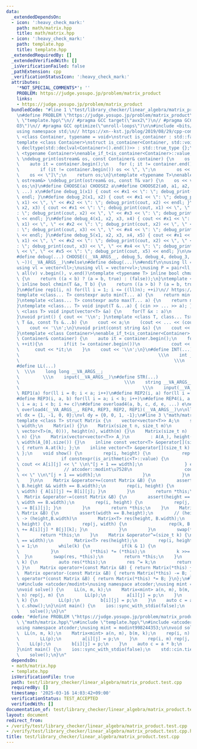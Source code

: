```yaml
---
data:
  _extendedDependsOn:
  - icon: ':heavy_check_mark:'
    path: math/matrix.hpp
    title: math/matrix.hpp
  - icon: ':heavy_check_mark:'
    path: template.hpp
    title: template.hpp
  _extendedRequiredBy: []
  _extendedVerifiedWith: []
  _isVerificationFailed: false
  _pathExtension: cpp
  _verificationStatusIcon: ':heavy_check_mark:'
  attributes:
    '*NOT_SPECIAL_COMMENTS*': ''
    PROBLEM: https://judge.yosupo.jp/problem/matrix_product
    links:
    - https://judge.yosupo.jp/problem/matrix_product
  bundledCode: "#line 1 \"test/library_checker/linear_algebra/matrix_product.test.cpp\"\
    \n#define PROBLEM \"https://judge.yosupo.jp/problem/matrix_product\"\n#line 2\
    \ \"template.hpp\"\n// #pragma GCC target(\"avx2\")\n// #pragma GCC optimize(\"\
    O3\")\n// #pragma GCC optimize(\"unroll-loops\")\n\n#include <bits/stdc++.h>\n\
    using namespace std;\n// https://xn--kst.jp/blog/2019/08/29/cpp-comp/\n\ntemplate\
    \ <class Container, typename = void>\nstruct is_container : std::false_type {};\n\
    template <class Container>\nstruct is_container<Container, std::void_t<decltype(std::declval<Container>().begin()),\
    \ decltype(std::declval<Container>().end())>> : std::true_type {};\n\ntemplate\
    \ <typename Container>\nenable_if_t<is_container<Container>::value, ostream&>\
    \ \ndebug_print(ostream& os, const Container& container) {\n    os << \"[\";\n\
    \    auto it = container.begin();\n    for (; it != container.end(); ++it) {\n\
    \        if (it != container.begin()) os << \", \";\n        os << *it;\n    }\n\
    \    os << \"]\";\n    return os;\n}\ntemplate <typename T>\nenable_if_t<!is_container<T>::value,\
    \ ostream&> \ndebug_print(ostream& os, const T& var) {\n    os << var;\n    return\
    \ os;\n}\n#define CHOOSE(a) CHOOSE2 a\n#define CHOOSE2(a0, a1, a2, a3, a4, x,\
    \ ...) x\n#define debug_1(x1) { cout << #x1 << \": \"; debug_print(cout, x1) <<\
    \ endl; }\n#define debug_2(x1, x2) { cout << #x1 << \": \"; debug_print(cout,\
    \ x1) << \", \" << #x2 << \": \"; debug_print(cout, x2) << endl; }\n#define debug_3(x1,\
    \ x2, x3) { cout << #x1 << \": \"; debug_print(cout, x1) << \", \" << #x2 << \"\
    : \"; debug_print(cout, x2) << \", \" << #x3 << \": \"; debug_print(cout, x3)\
    \ << endl; }\n#define debug_4(x1, x2, x3, x4) { cout << #x1 << \": \"; debug_print(cout,\
    \ x1) << \", \" << #x2 << \": \"; debug_print(cout, x2) << \", \" << #x3 << \"\
    : \"; debug_print(cout, x3) << \", \" << #x4 << \": \"; debug_print(cout, x4)\
    \ << endl; }\n#define debug_5(x1, x2, x3, x4, x5) { cout << #x1 << \": \"; debug_print(cout,\
    \ x1) << \", \" << #x2 << \": \"; debug_print(cout, x2) << \", \" << #x3 << \"\
    : \"; debug_print(cout, x3) << \", \" << #x4 << \": \"; debug_print(cout, x4)\
    \ << \", \" << #x5 << \": \"; debug_print(cout, x5) << endl; }\n\n#ifdef LOCAL\n\
    #define debug(...) CHOOSE((__VA_ARGS__, debug_5, debug_4, debug_3, debug_2, debug_1,\
    \ ~))(__VA_ARGS__)\n#else\n#define debug(...)\n#endif\n\nusing ll = long long;\n\
    using vl = vector<ll>;\nusing vll = vector<vl>;\nusing P = pair<ll, ll>;\n#define\
    \ all(v) v.begin(), v.end()\ntemplate <typename T> inline bool chmax(T &a, T b)\
    \ {\n    return ((a < b) ? (a = b, true) : (false));\n}\ntemplate <typename T>\
    \ inline bool chmin(T &a, T b) {\n    return ((a > b) ? (a = b, true) : (false));\n\
    }\n#define rep1(i, n) for(ll i = 1; i <= ((ll)n); ++i)\n// https://trap.jp/post/1224/\n\
    template <class... T> constexpr auto min(T... a) {\n    return min(initializer_list<common_type_t<T...>>{a...});\n\
    }\ntemplate <class... T> constexpr auto max(T... a) {\n    return max(initializer_list<common_type_t<T...>>{a...});\n\
    }\ntemplate <class... T> void input(T &...a) { (cin >> ... >> a); }\ntemplate\
    \ <class T> void input(vector<T> &a) {\n    for(T &x : a)\n        cin >> x;\n\
    }\nvoid print() { cout << '\\n'; }\ntemplate <class T, class... Ts> void print(const\
    \ T &a, const Ts &...b) {\n    cout << a;\n    (cout << ... << (cout << ' ', b));\n\
    \    cout << '\\n';\n}\nvoid print(const string &s) {\n    cout << s << '\\n';\n\
    }\ntemplate <class Container>\nenable_if_t<is_container<Container>::value> print(const\
    \ Container& container) {\n    auto it = container.begin();\n    for(;it != container.end();\
    \ ++it){\n        if(it != container.begin())\n            cout << \" \";\n  \
    \      cout << *it;\n    }\n    cout << '\\n';\n}\n#define INT(...)          \
    \                                                     \\\n    int __VA_ARGS__;\
    \                                                           \\\n    input(__VA_ARGS__)\n\
    #define LL(...)                                                              \
    \  \\\n    long long __VA_ARGS__;                                            \
    \         \\\n    input(__VA_ARGS__)\n#define STR(...)                       \
    \                                        \\\n    string __VA_ARGS__;         \
    \                                               \\\n    input(__VA_ARGS__)\n#define\
    \ REP1(a) for(ll i = 0; i < a; i++)\n#define REP2(i, a) for(ll i = 0; i < a; i++)\n\
    #define REP3(i, a, b) for(ll i = a; i < b; i++)\n#define REP4(i, a, b, c) for(ll\
    \ i = a; i < b; i += c)\n#define overload4(a, b, c, d, e, ...) e\n#define rep(...)\
    \ overload4(__VA_ARGS__, REP4, REP3, REP2, REP1)(__VA_ARGS__)\n\nll inf = 3e18;\n\
    vl dx = {1, -1, 0, 0};\nvl dy = {0, 0, 1, -1};\n#line 3 \"math/matrix.hpp\"\n\
    template <class T> struct Matrix {\n    vector<vector<T>> A;\n    size_t height,\
    \ width;\n    Matrix() {}\n    Matrix(size_t n, size_t m)\n        : A(vector(n,\
    \ vector<T>(m, 0))), height(n), width(m) {}\n    Matrix(size_t n) : Matrix(n,\
    \ n) {}\n    Matrix(vector<vector<T>> A_)\n        : A(A_), height(A_.size()),\
    \ width(A_[0].size()) {}\n    inline const vector<T> &operator[](size_t k) const\
    \ { return A.at(k); };\n    inline vector<T> &operator[](size_t k) { return A.at(k);\
    \ };\n    void show() {\n        rep(i, height) {\n            rep(j, width) {\n\
    \                if constexpr(is_arithmetic<T>::value) {\n                   \
    \ cout << A[i][j] << \" \\n\"[j + 1 == width];\n                } else {\n   \
    \                 // atcoder::modint\u7528\n                    cout << A[i][j].val()\
    \ << \" \\n\"[j + 1 == width];\n                }\n            }\n        }\n\
    \    }\n\n    Matrix &operator+=(const Matrix &B) {\n        assert(height ==\
    \ B.height && width == B.width);\n        rep(i, height) {\n            rep(j,\
    \ width) { A[i][j] += B[i][j]; }\n        }\n        return *this;\n    }\n  \
    \  Matrix &operator-=(const Matrix &B) {\n        assert(height == B.height &&\
    \ width == B.width);\n        rep(i, height) {\n            rep(j, width) { A[i][j]\
    \ -= B[i][j]; }\n        }\n        return *this;\n    }\n    Matrix &operator*=(const\
    \ Matrix &B) {\n        assert(width == B.height);\n        // (height,width)*(B.height,B.width)\
    \ -> (height,B.width)\n        Matrix<T> res(height, B.width);\n        rep(i,\
    \ height) {\n            rep(j, width) {\n                rep(k, B.width) { res[i][k]\
    \ += A[i][j] * B[j][k]; }\n            }\n        }\n        swap(*this, res);\n\
    \        return *this;\n    }\n    Matrix &operator^=(size_t k) {\n        assert(height\
    \ == width);\n        Matrix<T> res(height);\n        rep(i, height) res[i][i]\
    \ = 1;\n        while(k) {\n            if(k & 1) {\n                res *= (*this);\n\
    \            }\n            (*this) *= (*this);\n            k >>= 1;\n      \
    \  }\n        swap(res, *this);\n        return *this;\n    }\n    Matrix pow(size_t\
    \ k) {\n        auto res(*this);\n        res ^= k;\n        return res;\n   \
    \ }\n    Matrix operator+(const Matrix &B) { return Matrix(*this) += B; }\n  \
    \  Matrix operator-(const Matrix &B) { return Matrix(*this) -= B; }\n    Matrix\
    \ operator*(const Matrix &B) { return Matrix(*this) *= B; }\n};\n#line 4 \"test/library_checker/linear_algebra/matrix_product.test.cpp\"\
    \n#include <atcoder/modint>\nusing namespace atcoder;\nusing mint = modint998244353;\n\
    \nvoid solve() {\n    LL(n, m, k);\n    Matrix<mint> a(n, m), b(m, k);\n    rep(i,\
    \ n) rep(j, m) {\n        LL(p);\n        a[i][j] = p;\n    }\n    rep(i, m) rep(j,\
    \ k) {\n        LL(p);\n        b[i][j] = p;\n    }\n    auto c = a * b;\n   \
    \ c.show();\n}\nint main() {\n    ios::sync_with_stdio(false);\n    std::cin.tie(nullptr);\n\
    \    solve();\n}\n"
  code: "#define PROBLEM \"https://judge.yosupo.jp/problem/matrix_product\"\n#include\
    \ \"math/matrix.hpp\"\n#include \"template.hpp\"\n#include <atcoder/modint>\n\
    using namespace atcoder;\nusing mint = modint998244353;\n\nvoid solve() {\n  \
    \  LL(n, m, k);\n    Matrix<mint> a(n, m), b(m, k);\n    rep(i, n) rep(j, m) {\n\
    \        LL(p);\n        a[i][j] = p;\n    }\n    rep(i, m) rep(j, k) {\n    \
    \    LL(p);\n        b[i][j] = p;\n    }\n    auto c = a * b;\n    c.show();\n\
    }\nint main() {\n    ios::sync_with_stdio(false);\n    std::cin.tie(nullptr);\n\
    \    solve();\n}\n"
  dependsOn:
  - math/matrix.hpp
  - template.hpp
  isVerificationFile: true
  path: test/library_checker/linear_algebra/matrix_product.test.cpp
  requiredBy: []
  timestamp: '2025-03-16 14:03:42+09:00'
  verificationStatus: TEST_ACCEPTED
  verifiedWith: []
documentation_of: test/library_checker/linear_algebra/matrix_product.test.cpp
layout: document
redirect_from:
- /verify/test/library_checker/linear_algebra/matrix_product.test.cpp
- /verify/test/library_checker/linear_algebra/matrix_product.test.cpp.html
title: test/library_checker/linear_algebra/matrix_product.test.cpp
---
```


